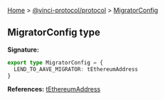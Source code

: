 [Home](./index.md) &gt; [@vinci-protocol/protocol](./protocol.md) &gt; [MigratorConfig](./protocol.migratorconfig.md)

## MigratorConfig type

<b>Signature:</b>

```typescript
export type MigratorConfig = {
  LEND_TO_AAVE_MIGRATOR: tEthereumAddress
}
```

<b>References:</b> [tEthereumAddress](./protocol.tethereumaddress.md)
